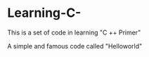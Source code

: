 # Learning-C-
This is a set of code in learning "C ++ Primer"

A simple and famous code called "Helloworld"
